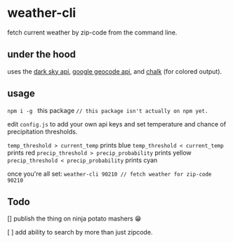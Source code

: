 # weather-cli
fetch current weather by zip-code from the command line.

## under the hood
uses the [dark sky api](https://darksky.net/), [google geocode api](https://developers.google.com/maps/documentation/geocoding/intro), and [chalk](https://npm.im/chalk) (for colored output). 

## usage
`npm i -g ` this package `// this package isn't actually on npm yet.`

edit `config.js` to add your own api keys and set temperature and chance of precipitation thresholds.

`temp_threshold > current_temp` prints blue
`temp_threshold < current_temp` prints red
`precip_threshold > precip_probability` prints yellow
`precip_threshold < precip_probability` prints cyan

once you're all set:
`weather-cli 90210 // fetch weather for zip-code 90210`

## Todo
[] publish the thing on ninja potato mashers 😁

[ ] add ability to search by more than just zipcode.
